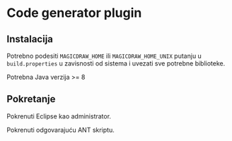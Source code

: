 # Code generator plugin

## Instalacija

Potrebno podesiti `MAGICDRAW_HOME` ili `MAGICDRAW_HOME_UNIX` putanju u `build.properties` u zavisnosti od sistema i uvezati sve potrebne biblioteke.

Potrebna Java verzija >= 8

## Pokretanje

Pokrenuti Eclipse kao administrator.

Pokrenuti odgovarajuću ANT skriptu.
